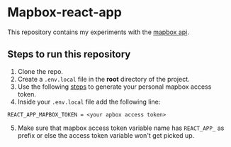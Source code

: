 # Mapbox-react-app
This repository contains my experiments with the [mapbox api](https://docs.mapbox.com/mapbox-gl-js/api/).

## Steps to run this repository
1. Clone the repo.
2. Create a `.env.local` file in the **root** directory of the project.
3. Use the following [steps](https://docs.mapbox.com/help/tutorials/get-started-tokens-api/) to generate your personal mapbox access token.
4. Inside your `.env.local` file add the following line:
```
REACT_APP_MAPBOX_TOKEN = <your apbox access token>
```
5. Make sure that mapbox access token variable name has `REACT_APP_` as prefix or else the access token variable won't get picked up.

